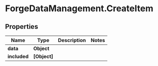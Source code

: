 # ForgeDataManagement.CreateItem

## Properties
Name | Type | Description | Notes
------------ | ------------- | ------------- | -------------
**data** | **Object** |  | 
**included** | **[Object]** |  | 


